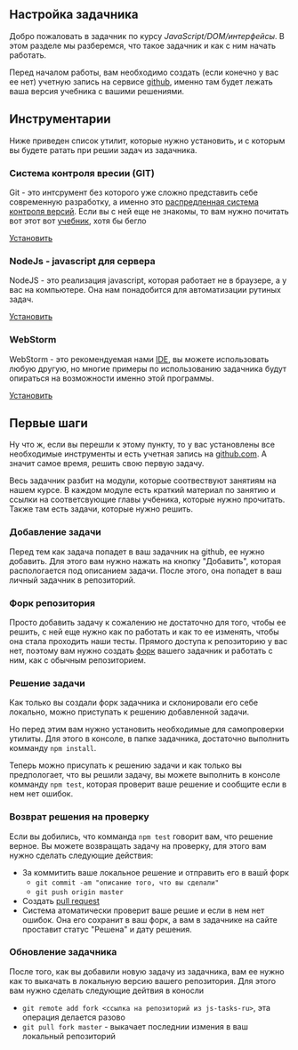 ## Настройка задачника ##

Добро пожаловать в задачник по курсу *JavaScript/DOM/интерфейсы*.
В этом разделе мы разберемся, что такое задачник и как с ним начать работать.

Перед началом работы, вам необходимо создать (если конечно у вас ее нет) учетную запись на сервисе  [github](https://github.com/),
именно там будет лежать ваша версия учебника с вашими решениями.

## Инструментарии ##
Ниже приведен список утилит, которые нужно установить,
и с которым вы будете ратать при решии задач из задачника.

### Система контроля вресии (GIT) ###
Git - это интсрумент без которого уже сложно представить себе
современную разработку, а именно это [распредленная система контроля версий](https://ru.wikipedia.org/wiki/Git).
Если вы с ней еще не знакомы, то вам нужно почитать вот этот вот [учебник](https://git-scm.com/book/ru/v1/%D0%92%D0%B2%D0%B5%D0%B4%D0%B5%D0%BD%D0%B8%D0%B5-%D0%9E%D1%81%D0%BD%D0%BE%D0%B2%D1%8B-Git), хотя бы бегло

[Установить](https://git-scm.com/book/en/v2/Getting-Started-Installing-Git)

### NodeJs - javascript для сервера ###
NodeJS - это реализация javascript, которая работает не в браузере, а у вас на компьютере.
Она нам понадобится для автоматизации рутиных задач.

[Установить](https://nodejs.org/en/download/)

### WebStorm ###
WebStorm - это рекомендуемая нами [IDE](https://ru.wikipedia.org/wiki/%D0%98%D0%BD%D1%82%D0%B5%D0%B3%D1%80%D0%B8%D1%80%D0%BE%D0%B2%D0%B0%D0%BD%D0%BD%D0%B0%D1%8F_%D1%81%D1%80%D0%B5%D0%B4%D0%B0_%D1%80%D0%B0%D0%B7%D1%80%D0%B0%D0%B1%D0%BE%D1%82%D0%BA%D0%B8),
вы можете использовать любую другую,
но многие примеры по использованию задачника будут
опираться на возможности именно этой программы.

[Установить](https://www.jetbrains.com/webstorm/)

## Первые шаги ##

Ну что ж, если вы перешли к этому пункту, то у вас установлены все необходимые инструменты
и есть учетная запись на [github.com](https://github.com). А значит самое время,
решить свою первую задачу.

Весь задачник разбит на модули, которые соотвествуют занятиям на нашем курсе.
В каждом модуле есть краткий материал по занятию и ссылки на соответсвующие главы учбеника,
которые нужно прочитать. Также там есть задачи, которые нужно решить.


### Добавление задачи ###

Перед тем как задача попадет в ваш задачник на github, ее нужно добавить.
Для этого вам нужно нажать на кнопку "Добавить", которая распологается под описанием задачи.
После этого, она попадет в ваш личный задачник в репозиторий.

### Форк репозитория ###

Просто добавить задачу к сожалению не достаточно для того, чтобы ее решить, с ней еще нужно как по работать
и как то ее изменять, чтобы она стала проходить наши тесты. Прямого доступа к репозиторию у вас нет, поэтому вам нужно
создать [форк](https://git-scm.com/book/ru/v2/GitHub-%D0%92%D0%BD%D0%B5%D1%81%D0%B5%D0%BD%D0%B8%D0%B5-%D1%81%D0%BE%D0%B1%D1%81%D1%82%D0%B2%D0%B5%D0%BD%D0%BD%D0%BE%D0%B3%D0%BE-%D0%B2%D0%BA%D0%BB%D0%B0%D0%B4%D0%B0-%D0%B2-%D0%BF%D1%80%D0%BE%D0%B5%D0%BA%D1%82%D1%8B)
вашего задачник и работать с ним, как с обычным репозиторием.

### Решение задачи ###

Как только вы создали форк задачника и склонировали его себе локально, можно
приступать к решению добавленной задачи.

Но перед этим вам нужно установить необходимые для самопроверки утилиты.
Для этого в консоле, в папке задачника, достаточно выполнить комманду `npm install`.

Теперь можно присупать к решению задачи и как только вы предпологает, что вы решили задачу,
вы можете выполнить в консоле комманду `npm test`, которая проверит ваше решение и сообщите если в нем нет ошибок.


### Возврат решения на проверку ###

Если вы добились, что комманда `npm test` говорит вам, что решение верное.
Вы можете возвращать задачу на проверку, для этого вам нужно сделать следующие действия:

- За коммитить ваше локальное решение и отправить его в вашй форк
    - `git commit -am "описание того, что вы сделали"`
    - `git push origin master`
- Создать [pull request](http://ivan.rolik.name/2013/01/29/pull-request-without-fork-github/)
- Система атоматически проверит ваше решие и если в нем нет ошибок. Она его сохранит в ваш форк, а вам в задачнике на сайте проставит статус "Решена" и дату решения.

### Обновление задачника ###

После того, как вы добавили новую задачу из задачника, вам ее нужно как то выкачать
в локальную версию вашего репозитория. Для этого вам нужно сделать следующие дейтвия в коносли

- `git remote add fork <ссылка на репозиторий из js-tasks-ru>`, эта операция делается разово
- `git pull fork master` - выкачает последнии измения в ваш локальный репозиторий















